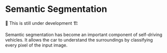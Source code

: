 # Semantic Segmentation

🚧 This is still under development 🏗

Semantic segmentation has become an important component of self-driving vehicles. It allows the car to understand the surroundings by classifying every pixel of the input image.

